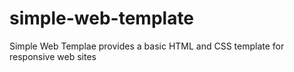 # simple-web-template
Simple Web Templae provides a basic HTML and CSS template for responsive web sites
